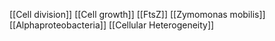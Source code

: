[[Cell division]]
[[Cell growth]]
[[FtsZ]]
[[Zymomonas mobilis]]
[[Alphaproteobacteria]]
[[Cellular Heterogeneity]]
